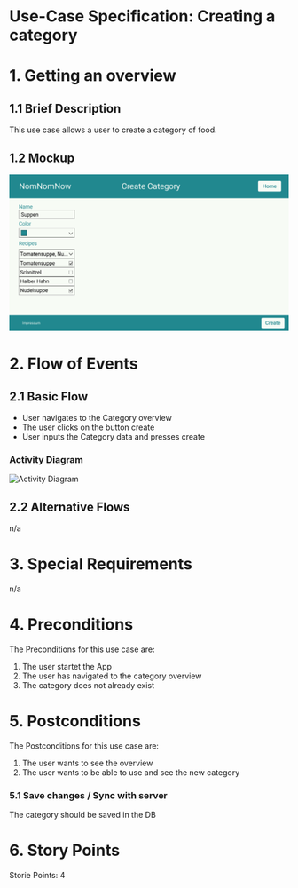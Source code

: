 # Use-Case Specification: Creating a category

# 1. Getting an overview

## 1.1 Brief Description
This use case allows a user to create a category of food. 

## 1.2 Mockup
![Mockup creating a category](mockups/KategorieErstellen.png)

# 2. Flow of Events

## 2.1 Basic Flow
- User navigates to the Category overview
- The user clicks on the button create
- User inputs the Category data and presses create

### Activity Diagram
![Activity Diagram](../activity_diagrams/UCD3_Session_Overview.png)

## 2.2 Alternative Flows
n/a

# 3. Special Requirements
n/a

# 4. Preconditions
The Preconditions for this use case are:
1. The user startet the App
2. The user has navigated to the category overview
3. The category does not already exist
# 5. Postconditions
The Postconditions for this use case are:
1. The user wants to see the overview
2. The user wants to be able to use and see the new category

### 5.1 Save changes / Sync with server
The category should be saved in the DB
# 6. Story Points
Storie Points: 4
